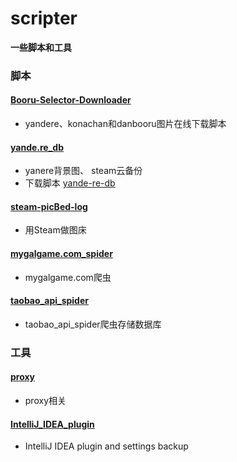 # scripter
<b>一些脚本和工具</b>

### 脚本
#### [Booru-Selector-Downloader](https://github.com/Beats0/scripter/tree/master/Booru-Selector-Downloader)
 - yandere、konachan和danbooru图片在线下载脚本

#### [yande.re_db](https://beats0.github.io/scripter/yande.re_db/)
- yanere背景图、 steam云备份
- 下载脚本 [yande-re-db](https://greasyfork.org/zh-CN/scripts/377434-yande-re-db)

#### [steam-picBed-log](https://github.com/Beats0/scripter/tree/master/steam-picBed-log)
 - 用Steam做图床

#### [mygalgame.com_spider](https://github.com/Beats0/scripter/tree/master/mygalgame.com_spider)
 - mygalgame.com爬虫

 #### [taobao_api_spider](https://github.com/Beats0/scripter/tree/master/taobao_api_spider)
 - taobao_api_spider爬虫存储数据库

### 工具
#### [proxy](https://github.com/Beats0/scripter/tree/master/proxy)
 - proxy相关

#### [IntelliJ_IDEA_plugin](https://github.com/Beats0/scripter/tree/master/IntelliJ_IDEA_plugin)
 - IntelliJ IDEA plugin and settings backup